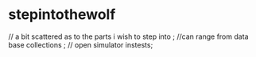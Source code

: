 # stepintothewolf
// a bit scattered as to the parts i wish to  step into ;
//can range from  data base collections ; 
// open simulator instests;
